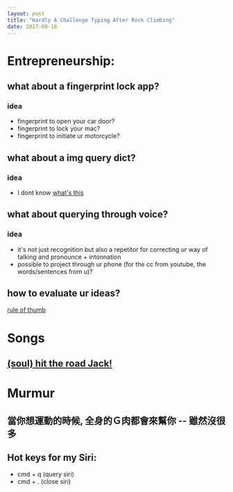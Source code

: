 ```yaml
---
layout: post
title: "Hardly A Challenge Typing After Rock Climbing"
date: 2017-09-18
---
```


# Entrepreneurship:
## what about a __fingerprint lock__ app?
### idea
- fingerprint to open your car door?
- fingerprint to lock your mac? 
- fingerprint to initiate ur motorcycle?

## what about a __img query dict__?
### idea
- I dont know [what's this](https://drive.google.com/open?id=0B5Ui97eMIyXrekUtV3duMi1wS0Y0d1IyZmVMUzJPN1hVQkdJ)

## what about __querying through voice__?
### idea
- it's not just recognition but also a repetitor for correcting ur way of talking and pronounce + intonnation
- possible to project through ur phone (for the cc from youtube, the words/sentences from u)?

## how to evaluate ur ideas?
[rule of thumb](https://www.entrepreneur.com/article/81940)

# Songs
## [(soul) hit the road Jack!](https://www.youtube.com/watch?v=Q8Tiz6INF7I)

# Murmur
## 當你想運動的時候, 全身的Ｇ肉都會來幫你 -- 雖然沒很多
## Hot keys for my Siri:
- cmd + q (query siri)
- cmd + . (close siri)
